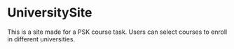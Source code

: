 # UniversitySite

This is a site made for a PSK course task. Users can select courses to enroll in different universities.
